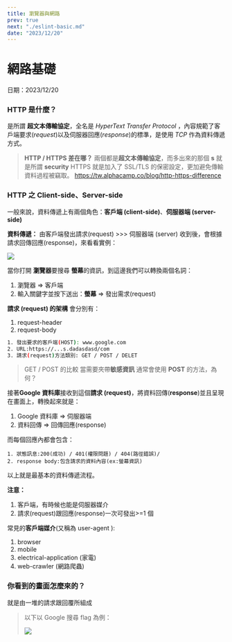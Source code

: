 ```yaml
---
title: 瀏覽器與網路
prev: true
next: "./eslint-basic.md"
date: "2023/12/20"
---
```


# 網路基礎

日期：2023/12/20

### HTTP 是什麼？

是所謂 **超文本傳輸協定**，全名是 _HyperText Transfer Protocol_ ，內容規範了客戶端要求(_request_)以及伺服器回應(_response_)的標準，是使用 _TCP_ 作為資料傳遞方式。

> **HTTP / HTTPS 差在哪？**
> 兩個都是**超文本傳輸協定**，而多出來的那個 **s** 就是所謂 **security**
> HTTPS 就是加入了 SSL/TLS 的保密設定，更加避免傳輸資料過程被竊取。
> https://tw.alphacamp.co/blog/http-https-difference

### HTTP 之 Client-side、Server-side

一般來說，資料傳遞上有兩個角色：**客戶端 (client-side)**、**伺服器端 (server-side)**

**資料傳遞：**
由客戶端發出請求(request) >>> 伺服器端 (server) 收到後，會根據請求回傳回應(response)，來看看實例：

![](https://i.imgur.com/vlZua66.png)

當你打開 **瀏覽器**要搜尋 **螢幕**的資訊，到這邊我們可以轉換兩個名詞：

1. 瀏覽器 => 客戶端
2. 輸入關鍵字並按下送出：**螢幕** => 發出需求(request)

**請求 (request) 的架構**
會分別有：

1. request-header
2. request-body

```sh
1. 發出要求的客戶端(HOST): www.google.com
2. URL:https://...s.dadasdasd/com
3. 請求(request)方法類別: GET / POST / DELET
```

> GET / POST 的比較
> 當需要夾帶**敏感資訊** 通常會使用 **POST** 的方法，為何？

接著**Google 資料庫**接收到這個**請求 (request)**，將資料回傳(**response**)並且呈現在畫面上，轉換起來就是：

1.  Google 資料庫 => 伺服器端
2.  資料回傳 => 回傳回應(response)

而每個回應內都會包含：

```shell
1. 狀態訊息:200(成功) / 401(權限問題) / 404(路徑錯誤)/
2. response body:包含請求的資料內容(ex:螢幕資訊)
```

以上就是最基本的資料傳遞流程。

**注意：**

1. 客戶端，有時候也能是伺服器媒介
2. 請求(request)跟回應(response)一次可發出>=1 個

常見的**客戶端媒介**(又稱為 user-agent ):

1. browser
2. mobile
3. electrical-application (家電)
4. web-crawler (網路爬蟲)

### 你看到的畫面怎麼來的？

就是由一堆的請求跟回覆所組成

> 以下以 Google 搜尋 flag 為例：
>
> ![](https://i.imgur.com/d8g3b5s.png)
